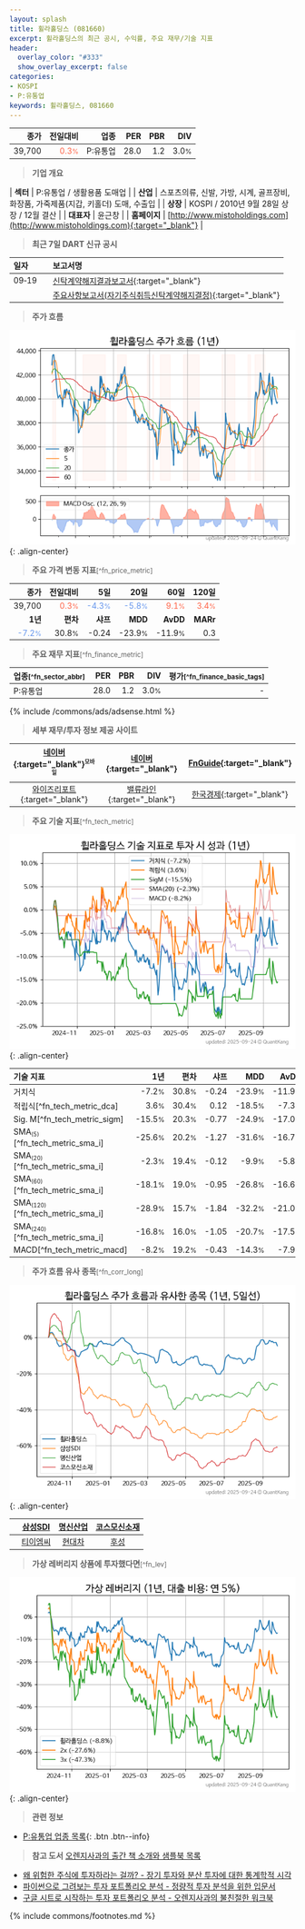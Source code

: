 ```yaml
---
layout: splash
title: 휠라홀딩스 (081660)
excerpt: 휠라홀딩스의 최근 공시, 수익률, 주요 재무/기술 지표
header:
  overlay_color: "#333"
  show_overlay_excerpt: false
categories:
- KOSPI
- P:유통업
keywords: 휠라홀딩스, 081660
---
```


| **종가** | **전일대비** | **업종** | **PER** | **PBR** | **DIV** |
| -------: | -----------: | -------: | ------: | ------: | ------: |
| 39,700 | <span style="color: tomato">0.3<small>%</small></span> | P:유통업 | 28.0 | 1.2 | 3.0<small>%</small> |

<!-- more -->


> **기업 개요**<a id="company"></a>

| <span style="white-space:nowrap;">**섹터**</span> | P:유통업 / 생활용품 도매업 |
| <span style="white-space:nowrap;">**산업**</span> | 스포츠의류, 신발, 가방, 시계, 골프장비, 화장품, 가죽제품(지갑, 키홀더) 도매, 수출입 |
| <span style="white-space:nowrap;">**상장**</span> | KOSPI / 2010년 9월 28일 상장 / 12월 결산 |
| <span style="white-space:nowrap;">**대표자**</span> | 윤근창 |
| <span style="white-space:nowrap;">**홈페이지**</span> | [http://www.mistoholdings.com](http://www.mistoholdings.com){:target="_blank"} |


> **최근 7일 DART 신규 공시**<a id="dart"></a>

| **일자** |      | **보고서명** |
| :------- | :--- | :----------- |
| 09&#x2011;19 | | [신탁계약해지결과보고서](https://dart.fss.or.kr/dsaf001/main.do?rcpNo=20250919000521){:target="_blank"} |
|  | | [주요사항보고서(자기주식취득신탁계약해지결정)](https://dart.fss.or.kr/dsaf001/main.do?rcpNo=20250919000475){:target="_blank"} |


> **주가 흐름**<a id="price"></a>

![081660](/stock/images/081660.png){: .align-center}


> **주요 가격 변동 지표**<small>[^fn_price_metric]</small>

| **종가** | **전일대비** | **5일** | **20일** | **60일** | **120일** |
| -------: | -----------: | ------: | -------: | -------: | --------: |
| 39,700 | <span style="color: tomato">0.3<small>%</small></span> | <span style="color: cornflowerblue">-4.3<small>%</small></span> | <span style="color: cornflowerblue">-5.8<small>%</small></span> | <span style="color: tomato">9.1<small>%</small></span> | <span style="color: tomato">3.4<small>%</small></span> |
| **1년** | **편차** | **샤프** | **MDD** | **AvDD** | **MARr** |
| <span style="color: cornflowerblue">-7.2<small>%</small></span> | 30.8<small>%</small> | -0.24 | -23.9<small>%</small> | -11.9<small>%</small> | 0.3 |


> **주요 재무 지표**<small>[^fn_finance_metric]</small>

| **업종**<small>[^fn_sector_abbr]</small> | **PER** | **PBR** | **DIV** | **평가**<small>[^fn_finance_basic_tags]</small> |
| :--------------------------------------- | ------: | ------: | ------: | ----------------------------------------------: |
| P:유통업 | 28.0 | 1.2 | 3.0<small>%</small> | - |



{% include /commons/ads/adsense.html %}

> **세부 재무/투자 정보 제공 사이트**

| [네이버](https://m.stock.naver.com/domestic/stock/081660/finance/summary){:target="_blank"}<sup><small>모바일</small></sup> | [네이버](https://finance.naver.com/item/coinfo.naver?code=081660){:target="_blank"} | [FnGuide](https://comp.fnguide.com/SVO2/ASP/SVD_Invest.asp?gicode=A081660&MenuYn=Y){:target="_blank"} |
| :---: | :---: | :---: |
| [와이즈리포트](https://comp.wisereport.co.kr/company/c1040001.aspx?cmp_cd=081660){:target="_blank"} | [밸류라인](https://www.valueline.co.kr/finance/summary/081660){:target="_blank"} | [한국경제](https://markets.hankyung.com/stock/081660/financial-summary){:target="_blank"} |


> **주요 기술 지표**<small>[^fn_tech_metric]</small>


![081660](/stock/images/081660_tech.png){: .align-center}

| **기술 지표** | **1년** | **편차** | **샤프** | **MDD** | **AvDD** |
| :------------ | ------: | -----------: | -------: | ------: | -------: |
| 거치식 | -7.2<small>%</small> | 30.8<small>%</small> | -0.24 | -23.9<small>%</small> | -11.9<small>%</small> |
| 적립식[^fn_tech_metric_dca] | 3.6<small>%</small> | 30.4<small>%</small> | 0.12 | -18.5<small>%</small> | -7.3<small>%</small> |
| Sig. M[^fn_tech_metric_sigm] | -15.5<small>%</small> | 20.3<small>%</small> | -0.77 | -24.9<small>%</small> | -17.0<small>%</small> |
| SMA<small><sub>(5)</sub></small>[^fn_tech_metric_sma_i] | -25.6<small>%</small> | 20.2<small>%</small> | -1.27 | -31.6<small>%</small> | -16.7<small>%</small> |
| SMA<small><sub>(20)</sub></small>[^fn_tech_metric_sma_i] | -2.3<small>%</small> | 19.4<small>%</small> | -0.12 | -9.9<small>%</small> | -5.8<small>%</small> |
| SMA<small><sub>(60)</sub></small>[^fn_tech_metric_sma_i] | -18.1<small>%</small> | 19.0<small>%</small> | -0.95 | -26.8<small>%</small> | -16.6<small>%</small> |
| SMA<small><sub>(120)</sub></small>[^fn_tech_metric_sma_i] | -28.9<small>%</small> | 15.7<small>%</small> | -1.84 | -32.2<small>%</small> | -21.0<small>%</small> |
| SMA<small><sub>(240)</sub></small>[^fn_tech_metric_sma_i] | -16.8<small>%</small> | 16.0<small>%</small> | -1.05 | -20.7<small>%</small> | -17.5<small>%</small> |
| MACD[^fn_tech_metric_macd] | -8.2<small>%</small> | 19.2<small>%</small> | -0.43 | -14.3<small>%</small> | -7.9<small>%</small> |


> **주가 흐름 유사 종목**<a id="corr"></a><small>[^fn_corr_long]</small>

![081660](/stock/images/081660_corr.png){: .align-center}

|       | [삼성SDI](/006400/) | [명신산업](/009900/) | [코스모신소재](/005070/) |
| :---: | :------------------------------------: | :------------------------------------: | :------------------------------------: |
|       | [티이엠씨](/425040/) | [현대차](/005380/) | [후성](/093370/) |


> **가상 레버리지 상품에 투자했다면**<a id="2x"></a><small>[^fn_lev]</small>

![081660](/stock/images/081660_2x.png){: .align-center}


> **관련 정보**

- [P:유통업 업종 목록](/stats/sector/kospi_업종_유통업_종목/){: .btn .btn--info}

> **참고 도서** [오렌지사과의 출간 책 소개와 샘플북 목록](https://kongdori.tistory.com/691)

- [왜 위험한 주식에 투자하라는 걸까? - 장기 투자와 분산 투자에 대한 통계학적 시각](https://kongdori.tistory.com/421)
- [파이썬으로 그려보는 투자 포트폴리오 분석  - 정량적 투자 분석을 위한 입문서](https://kongdori.tistory.com/643)
- [구글 시트로 시작하는 투자 포트폴리오 분석 - 오렌지사과의 불친절한 워크북](https://kongdori.tistory.com/449)


{% include commons/footnotes.md %}